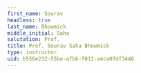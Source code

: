 ```yaml
---
first_name: Sourav
headless: true
last_name: Bhowmick
middle_initial: Saha
salutation: Prof.
title: Prof. Sourav Saha Bhowmick
type: instructor
uid: b556e232-55be-afbb-f012-e4ca07df3446
---
```

